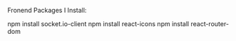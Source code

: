 Fronend Packages I Install:

npm install socket.io-client
npm install react-icons
npm install react-router-dom


